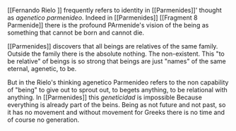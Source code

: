 [[Fernando Rielo ]] frequently refers to identity in [[Parmenides]]' thought  as *agenetico parmenideo*.
Indeed in [[Parmenides]] [[Fragment 8 Parmenide]] there is the profound PArmenide's vision of the being as something that cannot be born and cannot die. 

[[Parmenides]] discovers that all beings are relatives of the same family. Outside the family there is the absolute nothing. The non-existent.
This "to be relative" of beings is so strong that beings are just "names" of the same eternal, agenetic, to be.

But in the Rielo's thinking agenetico Parmenideo refers to the non capability of "being" to give out to sprout out, to begets anything, to be relational with anything. In [[Parmenides]] this *geneticidad* is impossible Because everything is already part of the beins. 
Being as not future and not past, so it has no movement and without movement for Greeks there is no time and of course no generation.



